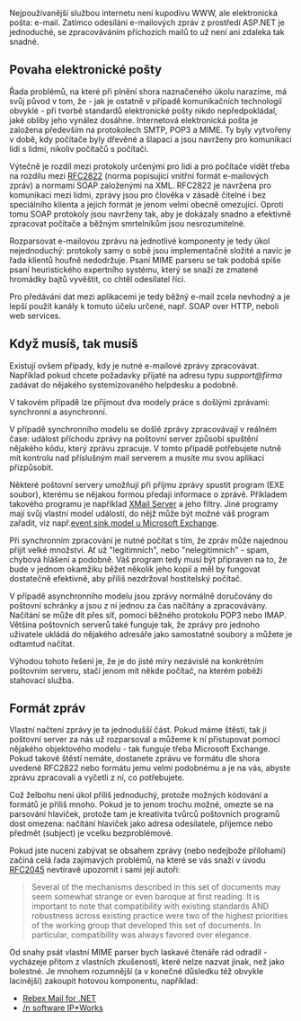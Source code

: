 <!-- dcterms:identifier = aspnetcz#118 -->
<!-- dcterms:title = Jak přijímat e-maily v prostředí .NET a proč se tomu vyhnout -->
<!-- dcterms:abstract = Nejpoužívanější službou internetu není kupodivu WWW, ale elektronická pošta: e-mail. Zatímco odesílání e-mailových zpráv z prostředí ASP.NET je jednoduché, se zpracováváním příchozích mailů to už není ani zdaleka tak snadné. -->
<!-- np9:categoryId = 1 -->
<!-- x4w:category = Tipy, triky -->
<!-- np9:authorId = 1 -->
<!-- np9:authorEmail = michal.valasek@altairis.cz -->
<!-- dcterms:creator = Michal Altair Valášek -->
<!-- dcterms:created = 2006-10-29T18:23:00.253+01:00 -->
<!-- dcterms:dateAccepted = 2006-10-29T18:23:00.253+01:00 -->

Nejpoužívanější službou internetu není kupodivu WWW, ale elektronická pošta: e-mail. Zatímco odesílání e-mailových zpráv z prostředí ASP.NET je jednoduché, se zpracováváním příchozích mailů to už není ani zdaleka tak snadné.

## Povaha elektronické pošty

Řada problémů, na které při plnění shora naznačeného úkolu narazíme, má svůj původ v tom, že - jak je ostatně v případě komunikačních technologií obvyklé - při tvorbě standardů elektronické pošty nikdo nepředpokládal, jaké obliby jeho vynález dosáhne. Internetová elektronická pošta je založena především na protokolech SMTP, POP3 a MIME. Ty byly vytvořeny v době, kdy počítače byly dřevěné a šlapací a jsou navrženy pro komunikaci lidí s lidmi, nikoliv počítačů s počítači.

Výtečně je rozdíl mezi protokoly určenými pro lidi a pro počítače vidět třeba na rozdílu mezi [RFC2822](http://www.ietf.org/rfc/rfc2822.txt) (norma popisující vnitřní formát e-mailových zpráv) a normami SOAP založenými na XML. RFC2822 je navržena pro komunikaci mezi lidmi, zprávy jsou pro člověka v zásadě čitelné i bez speciálního klienta a jejich formát je jenom velmi obecně omezující. Oproti tomu SOAP protokoly jsou navrženy tak, aby je dokázaly snadno a efektivně zpracovat počítače a běžným smrtelníkům jsou nesrozumitelné.

Rozparsovat e-mailovou zprávu na jednotlivé komponenty je tedy úkol nejednoduchý: protokoly samy o sobě jsou implementačně složité a navíc je řada klientů houfně nedodržuje. Psaní MIME parseru se tak podobá spíše psaní heuristického expertního systému, který se snaží ze zmatené hromádky bajtů vyvěštit, co chtěl odesílatel říci.

Pro předávání dat mezi aplikacemi je tedy běžný e-mail zcela nevhodný a je lepší použít kanály k tomuto účelu určené, např. SOAP over HTTP, neboli web services.

## Když musíš, tak musíš

Existují ovšem případy, kdy je nutné e-mailové zprávy zpracovávat. Například pokud chcete požadavky přijaté na adresu typu *support@firma* zadávat do nějakého systemizovaného helpdesku a podobně.

V takovém případě lze přijmout dva modely práce s došlými zprávami: synchronní a asynchronní.

V případě synchronního modelu se došlé zprávy zpracovávají v reálném čase: událost příchodu zprávy na poštovní server způsobí spuštění nějakého kódu, který zprávu zpracuje. V tomto případě potřebujete nutně mít kontrolu nad příslušným mail serverem a musíte mu svou aplikaci přizpůsobit. 

Některé poštovní servery umožňují při příjmu zprávy spustit program (EXE soubor), kterému se nějakou formou předají informace o zprávě. Příkladem takového programu je například [XMail Server](http://www.cz.xmailserver.org/) a jeho filtry. Jiné programy mají svůj vlastní model událostí, do nějž může být možné váš program zařadit, viz např.[event sink model u Microsoft Exchange](http://support.microsoft.com/kb/313404).

Při synchronním zpracování je nutné počítat s tím, že zpráv může najednou přijít velké množství. Ať už "legitimních", nebo "nelegitimních" - spam, chybová hlášení a podobně. Váš program tedy musí být připraven na to, že bude v jednom okamžiku běžet několik jeho kopií a měl by fungovat dostatečně efektivně, aby příliš nezdržoval hostitelský počítač.

V případě asynchronního modelu jsou zprávy normálně doručovány do poštovní schránky a jsou z ní jednou za čas načítány a zpracovávány. Načítání se může dít přes síť, pomocí běžného protokolu POP3 nebo IMAP. Většina poštovních serverů také funguje tak, že zprávy pro jednoho uživatele ukládá do nějakého adresáře jako samostatné soubory a můžete je odtamtud načítat.

Výhodou tohoto řešení je, že je do jisté míry nezávislé na konkrétním poštovním serveru, stačí jenom mít někde počítač, na kterém poběží stahovací služba.

## Formát zpráv

Vlastní načtení zprávy je ta jednodušší část. Pokud máme štěstí, tak ji poštovní server za nás už rozparsoval a můžeme k ní přistupovat pomocí nějakého objektového modelu - tak funguje třeba Microsoft Exchange. Pokud takové štěstí nemáte, dostanete zprávu ve formátu dle shora uvedené RFC2822 nebo formátu jemu velmi podobnému a je na vás, abyste zprávu zpracovali a vyčetli z ní, co potřebujete.

Což želbohu není úkol příliš jednoduchý, protože možných kódování a formátů je příliš mnoho. Pokud je to jenom trochu možné, omezte se na parsování hlaviček, protože tam je kreativita tvůrců poštovních programů dost omezena: načítání hlaviček jako adresa odesílatele, příjemce nebo předmět (subject) je vcelku bezproblémové.

Pokud jste nuceni zabývat se obsahem zprávy (nebo nedejbože přílohami) začíná celá řada zajímavých problémů, na které se vás snaží v úvodu [RFC2045](http://www.ietf.org/rfc/rfc045.txt) nevtíravě upozornit i sami její autoři:

> Several of the mechanisms described in this set of documents may seem somewhat strange or even baroque at first reading. It is important to note that compatibility with existing standards AND robustness across existing practice were two of the highest priorities of the working group that developed this set of documents. In particular, compatibility was always favored over elegance.

Od snahy psát vlastní MIME parser bych laskavé čtenáře rád odradil - vycházeje přitom z vlastních zkušeností, které nelze nazvat jinak, než jako bolestné. Je mnohem rozumnější (a v konečné důsledku též obvykle lacinější) zakoupit hotovou komponentu, například:

*   [Rebex Mail for .NET](http://www.rebex.net/mail.net/) 
*   [/n software IP*Works](http://www.nsoftware.com/) 